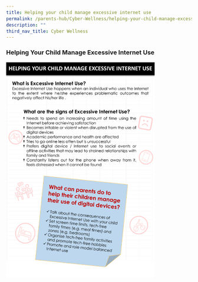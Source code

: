 ```yaml
---
title: Helping your child manage excessive internet use
permalink: /parents-hub/Cyber-Wellness/helping-your-child-manage-excessive-internet-use
description: ""
third_nav_title: Cyber Wellness
---
```

### Helping Your Child Manage Excessive Internet Use

<img src="/images/cw4.png" 
     style="width:80%">